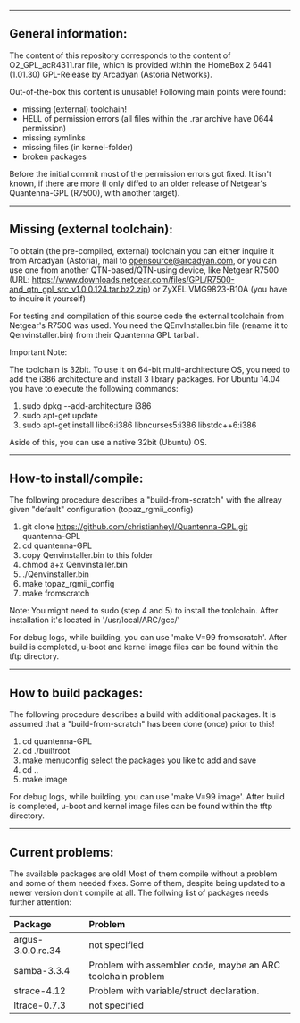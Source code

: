
--------------------
General information:
--------------------

The content of this repository corresponds to the content of O2_GPL_acR4311.rar file, which is provided within the HomeBox 2 6441 (1.01.30) GPL-Release by Arcadyan (Astoria Networks).

Out-of-the-box this content is unusable! Following main points were found:

- missing (external) toolchain!
- HELL of permission errors (all files within the .rar archive have 0644 permission)
- missing symlinks
- missing files (in kernel-folder)
- broken packages

Before the initial commit most of the permission errors got fixed. It isn't known, if there are more (I only diffed to an older release of Netgear's Quantenna-GPL (R7500), with another target).


-----------------------------
Missing (external toolchain):
-----------------------------

To obtain (the pre-compiled, external) toolchain you can either inquire it from Arcadyan (Astoria), mail to opensource@arcadyan.com, or you can use one from another QTN-based/QTN-using device, like Netgear R7500 (URL: https://www.downloads.netgear.com/files/GPL/R7500-and_qtn_gpl_src_v1.0.0.124.tar.bz2.zip) or ZyXEL VMG9823-B10A (you have to inquire it yourself)

For testing and compilation of this source code the external toolchain from Netgear's R7500 was used. You need the QEnvInstaller.bin file (rename it to Qenvinstaller.bin) from their Quantenna GPL tarball.


Important Note:

The toolchain is 32bit. To use it on 64-bit multi-architecture OS, you need to add the i386 architecture and install 3 library packages. For Ubuntu 14.04 you have to execute the following commands:

1. sudo dpkg --add-architecture i386
2. sudo apt-get update
3. sudo apt-get install libc6:i386 libncurses5:i386 libstdc++6:i386

Aside of this, you can use a native 32bit (Ubuntu) OS.


----------------------
How-to install/compile:
----------------------

The following procedure describes a "build-from-scratch" with the allreay given "default" configuration (topaz_rgmii_config)

1. git clone https://github.com/christianheyl/Quantenna-GPL.git quantenna-GPL
2. cd quantenna-GPL
3. copy Qenvinstaller.bin to this folder
4. chmod a+x Qenvinstaller.bin
5. ./Qenvinstaller.bin
6. make topaz_rgmii_config
7. make fromscratch

Note: You might need to sudo (step 4 and 5) to install the toolchain. After installation it's located in '/usr/local/ARC/gcc/'

For debug logs, while building, you can use 'make V=99 fromscratch'. After build is completed, u-boot and kernel image files can be found within the tftp directory.


----------------------
How to build packages:
----------------------

The following procedure describes a build with additional packages. It is assumed that a "build-from-scratch" has been done (once) prior to this!

1. cd quantenna-GPL
2. cd ./builtroot
3. make menuconfig
  select the packages you like to add and save
4. cd \.\.
5. make image

For debug logs, while building, you can use 'make V=99 image'. After build is completed, u-boot and kernel image files can be found within the tftp directory.


-----------------
Current problems:
-----------------

The available packages are old! Most of them compile without a problem and some of them needed fixes. Some of them, despite being updated to a newer version don't compile at all. The follwing list of packages needs further attention:

| Package       | Problem       |
|:------------- |:-------------|
| argus-3.0.0.rc.34 | not specified |
| samba-3.3.4 | Problem with assembler code, maybe an ARC toolchain problem |
| strace-4.12 | Problem with variable/struct declaration. |
| ltrace-0.7.3 | not specified |
